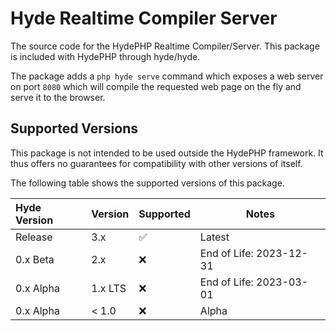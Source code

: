 # Hyde Realtime Compiler Server

The source code for the HydePHP Realtime Compiler/Server. This package is included with HydePHP through hyde/hyde.

The package adds a `php hyde serve` command which exposes a web server on port `8080` which will compile the requested web page on the fly and serve it to the browser.


## Supported Versions

This package is not intended to be used outside the HydePHP framework.
It thus offers no guarantees for compatibility with other versions of itself.

The following table shows the supported versions of this package.

| Hyde Version | Version | Supported          | Notes                   |
|:-------------|---------|--------------------|-------------------------|
| Release      | 3.x     | :white_check_mark: | Latest                  |
| 0.x Beta     | 2.x     | :x:                | End of Life: 2023-12-31 |
| 0.x Alpha    | 1.x LTS | :x:                | End of Life: 2023-03-01 |
| 0.x Alpha    | < 1.0   | :x:                | Alpha                   |
